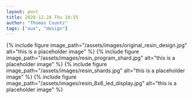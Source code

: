 ```yaml
---
layout: post
title: 2020-12-24 Thu 10:55
author: "Thomas Countz"
tags: ["aux", "design"]
---
```

{% include figure image_path="/assets/images/original_resin_design.jpg" alt="this is a placeholder image" %}
{% include figure image_path="/assets/images/resin_program_shard.jpg" alt="this is a placeholder image" %}
{% include figure image_path="/assets/images/resin_shards.jpg" alt="this is a placeholder image" %}
{% include figure image_path="/assets/images/resin_8x8_led_display.jpg" alt="this is a placeholder image" %}
